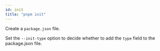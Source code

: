 ```yaml
---
id: init
title: "pnpm init"
---
```


Create a `package.json` file.

Set the `--init-type` option to decide whether to add the `type` field to the package.json file.